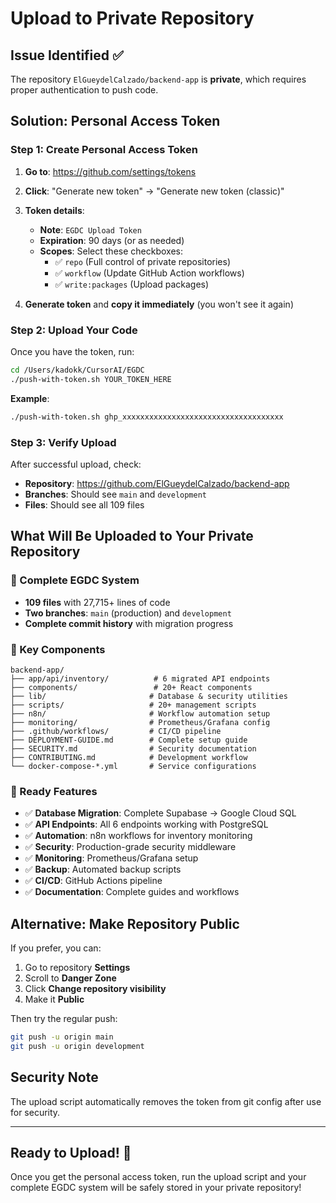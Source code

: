# Upload to Private Repository

## Issue Identified ✅
The repository `ElGueydelCalzado/backend-app` is **private**, which requires proper authentication to push code.

## Solution: Personal Access Token

### Step 1: Create Personal Access Token

1. **Go to**: https://github.com/settings/tokens
2. **Click**: "Generate new token" → "Generate new token (classic)"
3. **Token details**:
   - **Note**: `EGDC Upload Token`
   - **Expiration**: 90 days (or as needed)
   - **Scopes**: Select these checkboxes:
     - ✅ `repo` (Full control of private repositories)
     - ✅ `workflow` (Update GitHub Action workflows)
     - ✅ `write:packages` (Upload packages)

4. **Generate token** and **copy it immediately** (you won't see it again)

### Step 2: Upload Your Code

Once you have the token, run:

```bash
cd /Users/kadokk/CursorAI/EGDC
./push-with-token.sh YOUR_TOKEN_HERE
```

**Example**:
```bash
./push-with-token.sh ghp_xxxxxxxxxxxxxxxxxxxxxxxxxxxxxxxxxxxx
```

### Step 3: Verify Upload

After successful upload, check:
- **Repository**: https://github.com/ElGueydelCalzado/backend-app
- **Branches**: Should see `main` and `development`
- **Files**: Should see all 109 files

## What Will Be Uploaded to Your Private Repository

### 🎯 Complete EGDC System
- **109 files** with 27,715+ lines of code
- **Two branches**: `main` (production) and `development`
- **Complete commit history** with migration progress

### 📁 Key Components
```
backend-app/
├── app/api/inventory/          # 6 migrated API endpoints
├── components/                 # 20+ React components  
├── lib/                       # Database & security utilities
├── scripts/                   # 20+ management scripts
├── n8n/                       # Workflow automation setup
├── monitoring/                # Prometheus/Grafana config
├── .github/workflows/         # CI/CD pipeline
├── DEPLOYMENT-GUIDE.md        # Complete setup guide
├── SECURITY.md                # Security documentation
├── CONTRIBUTING.md            # Development workflow
└── docker-compose-*.yml       # Service configurations
```

### 🚀 Ready Features
- ✅ **Database Migration**: Complete Supabase → Google Cloud SQL
- ✅ **API Endpoints**: All 6 endpoints working with PostgreSQL
- ✅ **Automation**: n8n workflows for inventory monitoring
- ✅ **Security**: Production-grade security middleware
- ✅ **Monitoring**: Prometheus/Grafana setup
- ✅ **Backup**: Automated backup scripts
- ✅ **CI/CD**: GitHub Actions pipeline
- ✅ **Documentation**: Complete guides and workflows

## Alternative: Make Repository Public

If you prefer, you can:
1. Go to repository **Settings**
2. Scroll to **Danger Zone**
3. Click **Change repository visibility**
4. Make it **Public**

Then try the regular push:
```bash
git push -u origin main
git push -u origin development
```

## Security Note

The upload script automatically removes the token from git config after use for security.

---

## Ready to Upload! 🎯

Once you get the personal access token, run the upload script and your complete EGDC system will be safely stored in your private repository!